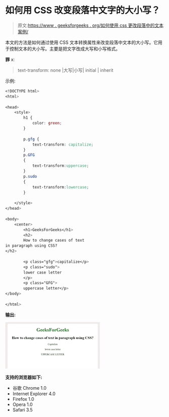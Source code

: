 # 如何用 CSS 改变段落中文字的大小写？

> 原文:[https://www . geeksforgeeks . org/如何使用 css 更改段落中的文本案例/](https://www.geeksforgeeks.org/how-to-change-the-cases-of-text-in-paragraph-using-css/)

本文的方法是如何通过使用 CSS 文本转换属性来改变段落中文本的大小写。它用于控制文本的大小写。主要是把文字改成大写和小写格式。

**罪** x:

> text-transform: none |大写|小写| initial | inherit

示例:

```css
<!DOCTYPE html> 
<html> 

<head> 
    <style> 
        h1 { 
            color: green; 
        } 

        p.gfg { 
            text-transform: capitalize; 
        } 
        p.GFG 
        {
            text-transform:uppercase; 
        }
        p.sudo 
        {
            text-transform:lowercase;
        }

    </style> 
</head> 

<body> 
    <center> 
        <h1>GeeksForGeeks</h1>
        <h2> 
        How to change cases of text 
in paragraph using CSS?
</h2>

        <p class="gfg">capitalize</p> 
        <p class="sudo"> 
        lower case letter
        </p>  
        <p class="GFG"> 
        uppercase letter</p>
</body> 

</html>
```

**输出:**

![](img/ffdf28f36574191781c0eb16587bf71d.png)

**支持的浏览器如下:**

*   谷歌 Chrome 1.0
*   Internet Explorer 4.0
*   Firefox 1.0
*   Opera 1.0
*   Safari 3.5
